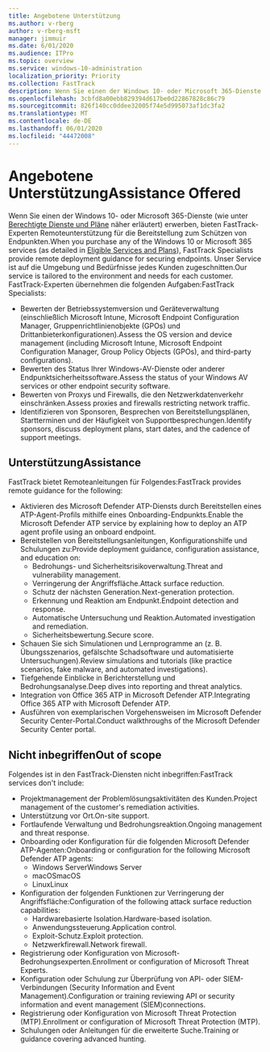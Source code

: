 ```yaml
---
title: Angebotene Unterstützung
ms.author: v-rberg
author: v-rberg-msft
manager: jimmuir
ms.date: 6/01/2020
ms.audience: ITPro
ms.topic: overview
ms.service: windows-10-administration
localization_priority: Priority
ms.collection: FastTrack
description: Wenn Sie einen der Windows 10- oder Microsoft 365-Dienste erwerben, bieten FastTrack-Experten Remoteunterstützung für die Bereitstellung zum Schützen von Endpunkten. Unser Service ist auf die Umgebung und Bedürfnisse jedes Kunden zugeschnitten.
ms.openlocfilehash: 3cbfd8a00ebb829394d617be0d22867828c86c79
ms.sourcegitcommit: 826f140cc0ddee32005f74e5d995073af1dc3fa2
ms.translationtype: MT
ms.contentlocale: de-DE
ms.lasthandoff: 06/01/2020
ms.locfileid: "44472008"
---
```

# <a name="assistance-offered"></a><span data-ttu-id="74596-104">Angebotene Unterstützung</span><span class="sxs-lookup"><span data-stu-id="74596-104">Assistance Offered</span></span>  

<span data-ttu-id="74596-105">Wenn Sie einen der Windows 10- oder Microsoft 365-Dienste (wie unter [Berechtigte Dienste und Pläne](M365-eligible-services-and-plans.md) näher erläutert) erwerben, bieten FastTrack-Experten Remoteunterstützung für die Bereitstellung zum Schützen von Endpunkten.</span><span class="sxs-lookup"><span data-stu-id="74596-105">When you purchase any of the Windows 10 or Microsoft 365 services (as detailed in [Eligible Services and Plans](M365-eligible-services-and-plans.md)), FastTrack Specialists provide remote deployment guidance for securing endpoints.</span></span> <span data-ttu-id="74596-106">Unser Service ist auf die Umgebung und Bedürfnisse jedes Kunden zugeschnitten.</span><span class="sxs-lookup"><span data-stu-id="74596-106">Our service is tailored to the environment and needs for each customer.</span></span> <span data-ttu-id="74596-107">FastTrack-Experten übernehmen die folgenden Aufgaben:</span><span class="sxs-lookup"><span data-stu-id="74596-107">FastTrack Specialists:</span></span>
- <span data-ttu-id="74596-108">Bewerten der Betriebssystemversion und Geräteverwaltung (einschließlich Microsoft Intune, Microsoft Endpoint Configuration Manager, Gruppenrichtlinienobjekte (GPOs) und Drittanbieterkonfigurationen).</span><span class="sxs-lookup"><span data-stu-id="74596-108">Assess the OS version and device management (including Microsoft Intune, Microsoft Endpoint Configuration Manager, Group Policy Objects (GPOs), and third-party configurations).</span></span>
- <span data-ttu-id="74596-109">Bewerten des Status Ihrer Windows-AV-Dienste oder anderer Endpunktsicherheitssoftware.</span><span class="sxs-lookup"><span data-stu-id="74596-109">Assess the status of your Windows AV services or other endpoint security software.</span></span>
- <span data-ttu-id="74596-110">Bewerten von Proxys und Firewalls, die den Netzwerkdatenverkehr einschränken.</span><span class="sxs-lookup"><span data-stu-id="74596-110">Assess proxies and firewalls restricting network traffic.</span></span>
- <span data-ttu-id="74596-111">Identifizieren von Sponsoren, Besprechen von Bereitstellungsplänen, Startterminen und der Häufigkeit von Supportbesprechungen.</span><span class="sxs-lookup"><span data-stu-id="74596-111">Identify sponsors, discuss deployment plans, start dates, and the cadence of support meetings.</span></span>

## <a name="assistance"></a><span data-ttu-id="74596-112">Unterstützung</span><span class="sxs-lookup"><span data-stu-id="74596-112">Assistance</span></span>

<span data-ttu-id="74596-113">FastTrack bietet Remoteanleitungen für Folgendes:</span><span class="sxs-lookup"><span data-stu-id="74596-113">FastTrack provides remote guidance for the following:</span></span>
- <span data-ttu-id="74596-114">Aktivieren des Microsoft Defender ATP-Diensts durch Bereitstellen eines ATP-Agent-Profils mithilfe eines Onboarding-Endpunkts.</span><span class="sxs-lookup"><span data-stu-id="74596-114">Enable the Microsoft Defender ATP service by explaining how to deploy an ATP agent profile using an onboard endpoint.</span></span>
- <span data-ttu-id="74596-115">Bereitstellen von Bereitstellungsanleitungen, Konfigurationshilfe und Schulungen zu:</span><span class="sxs-lookup"><span data-stu-id="74596-115">Provide deployment guidance, configuration assistance, and education on:</span></span>
    - <span data-ttu-id="74596-116">Bedrohungs- und Sicherheitsrisikoverwaltung.</span><span class="sxs-lookup"><span data-stu-id="74596-116">Threat and vulnerability management.</span></span>
    - <span data-ttu-id="74596-117">Verringerung der Angriffsfläche.</span><span class="sxs-lookup"><span data-stu-id="74596-117">Attack surface reduction.</span></span>
    - <span data-ttu-id="74596-118">Schutz der nächsten Generation.</span><span class="sxs-lookup"><span data-stu-id="74596-118">Next-generation protection.</span></span>
    - <span data-ttu-id="74596-119">Erkennung und Reaktion am Endpunkt.</span><span class="sxs-lookup"><span data-stu-id="74596-119">Endpoint detection and response.</span></span>
    - <span data-ttu-id="74596-120">Automatische Untersuchung und Reaktion.</span><span class="sxs-lookup"><span data-stu-id="74596-120">Automated investigation and remediation.</span></span>
    - <span data-ttu-id="74596-121">Sicherheitsbewertung.</span><span class="sxs-lookup"><span data-stu-id="74596-121">Secure score.</span></span>
- <span data-ttu-id="74596-122">Schauen Sie sich Simulationen und Lernprogramme an (z. B. Übungsszenarios, gefälschte Schadsoftware und automatisierte Untersuchungen).</span><span class="sxs-lookup"><span data-stu-id="74596-122">Review simulations and tutorials (like practice scenarios, fake malware, and automated investigations).</span></span>
- <span data-ttu-id="74596-123">Tiefgehende Einblicke in Berichterstellung und Bedrohungsanalyse.</span><span class="sxs-lookup"><span data-stu-id="74596-123">Deep dives into reporting and threat analytics.</span></span>
- <span data-ttu-id="74596-124">Integration von Office 365 ATP in Microsoft Defender ATP.</span><span class="sxs-lookup"><span data-stu-id="74596-124">Integrating Office 365 ATP with Microsoft Defender ATP.</span></span>
- <span data-ttu-id="74596-125">Ausführen von exemplarischen Vorgehensweisen im Microsoft Defender Security Center-Portal.</span><span class="sxs-lookup"><span data-stu-id="74596-125">Conduct walkthroughs of the Microsoft Defender Security Center portal.</span></span>

## <a name="out-of-scope"></a><span data-ttu-id="74596-126">Nicht inbegriffen</span><span class="sxs-lookup"><span data-stu-id="74596-126">Out of scope</span></span>

<span data-ttu-id="74596-127">Folgendes ist in den FastTrack-Diensten nicht inbegriffen:</span><span class="sxs-lookup"><span data-stu-id="74596-127">FastTrack services don't include:</span></span>
- <span data-ttu-id="74596-128">Projektmanagement der Problemlösungsaktivitäten des Kunden.</span><span class="sxs-lookup"><span data-stu-id="74596-128">Project management of the customer's remediation activities.</span></span>
- <span data-ttu-id="74596-129">Unterstützung vor Ort.</span><span class="sxs-lookup"><span data-stu-id="74596-129">On-site support.</span></span>
- <span data-ttu-id="74596-130">Fortlaufende Verwaltung und Bedrohungsreaktion.</span><span class="sxs-lookup"><span data-stu-id="74596-130">Ongoing management and threat response.</span></span>
- <span data-ttu-id="74596-131">Onboarding oder Konfiguration für die folgenden Microsoft Defender ATP-Agenten:</span><span class="sxs-lookup"><span data-stu-id="74596-131">Onboarding or configuration for the following Microsoft Defender ATP agents:</span></span>
   - <span data-ttu-id="74596-132">Windows Server</span><span class="sxs-lookup"><span data-stu-id="74596-132">Windows Server</span></span>
   - <span data-ttu-id="74596-133">macOS</span><span class="sxs-lookup"><span data-stu-id="74596-133">macOS</span></span>
   - <span data-ttu-id="74596-134">Linux</span><span class="sxs-lookup"><span data-stu-id="74596-134">Linux</span></span>
- <span data-ttu-id="74596-135">Konfiguration der folgenden Funktionen zur Verringerung der Angriffsfläche:</span><span class="sxs-lookup"><span data-stu-id="74596-135">Configuration of the following attack surface reduction capabilities:</span></span>
    - <span data-ttu-id="74596-136">Hardwarebasierte Isolation.</span><span class="sxs-lookup"><span data-stu-id="74596-136">Hardware-based isolation.</span></span>
    - <span data-ttu-id="74596-137">Anwendungssteuerung.</span><span class="sxs-lookup"><span data-stu-id="74596-137">Application control.</span></span>
    - <span data-ttu-id="74596-138">Exploit-Schutz.</span><span class="sxs-lookup"><span data-stu-id="74596-138">Exploit protection.</span></span>
    - <span data-ttu-id="74596-139">Netzwerkfirewall.</span><span class="sxs-lookup"><span data-stu-id="74596-139">Network firewall.</span></span>
- <span data-ttu-id="74596-140">Registrierung oder Konfiguration von Microsoft-Bedrohungsexperten.</span><span class="sxs-lookup"><span data-stu-id="74596-140">Enrollment or configuration of Microsoft Threat Experts.</span></span>
- <span data-ttu-id="74596-141">Konfiguration oder Schulung zur Überprüfung von API- oder SIEM-Verbindungen (Security Information and Event Management).</span><span class="sxs-lookup"><span data-stu-id="74596-141">Configuration or training reviewing API or security information and event management (SIEM)connections.</span></span>
- <span data-ttu-id="74596-142">Registrierung oder Konfiguration von Microsoft Threat Protection (MTP).</span><span class="sxs-lookup"><span data-stu-id="74596-142">Enrollment or configuration of Microsoft Threat Protection (MTP).</span></span>
- <span data-ttu-id="74596-143">Schulungen oder Anleitungen für die erweiterte Suche.</span><span class="sxs-lookup"><span data-stu-id="74596-143">Training or guidance covering advanced hunting.</span></span>
